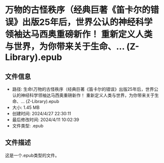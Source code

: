﻿# 万物的古怪秩序（经典巨著《笛卡尔的错误》出版25年后，世界公认的神经科学领袖达马西奥重磅新作！ 重新定义人类与世界，为你带来关于生命、... (Z-Library).epub

## 文件信息
- 路径: 生命\万物的古怪秩序（经典巨著《笛卡尔的错误》出版25年后，世界公认的神经科学领袖达马西奥重磅新作！ 重新定义人类与世界，为你带来关于生命、... (Z-Library).epub
- 大小: 1.45 MB
- 创建时间: 2024/4/27 22:30:11
- 最后修改时间: 2024/4/11 10:02:39
- 文件类型: .epub

## 文件描述
这是一个.epub类型的文件。


